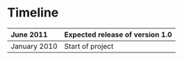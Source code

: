 # Timeline #

| June 2011 | Expected release of version 1.0 |
|:----------|:--------------------------------|
| January 2010 | Start of project |